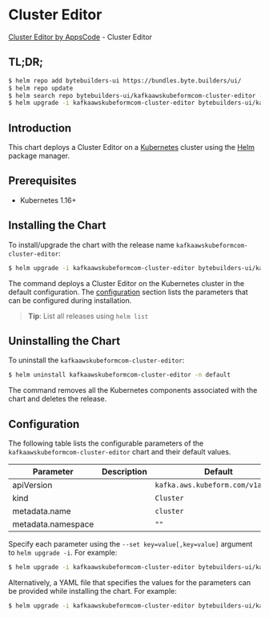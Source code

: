 # Cluster Editor

[Cluster Editor by AppsCode](https://byte.builders) - Cluster Editor

## TL;DR;

```bash
$ helm repo add bytebuilders-ui https://bundles.byte.builders/ui/
$ helm repo update
$ helm search repo bytebuilders-ui/kafkaawskubeformcom-cluster-editor --version=v0.4.16
$ helm upgrade -i kafkaawskubeformcom-cluster-editor bytebuilders-ui/kafkaawskubeformcom-cluster-editor -n default --create-namespace --version=v0.4.16
```

## Introduction

This chart deploys a Cluster Editor on a [Kubernetes](http://kubernetes.io) cluster using the [Helm](https://helm.sh) package manager.

## Prerequisites

- Kubernetes 1.16+

## Installing the Chart

To install/upgrade the chart with the release name `kafkaawskubeformcom-cluster-editor`:

```bash
$ helm upgrade -i kafkaawskubeformcom-cluster-editor bytebuilders-ui/kafkaawskubeformcom-cluster-editor -n default --create-namespace --version=v0.4.16
```

The command deploys a Cluster Editor on the Kubernetes cluster in the default configuration. The [configuration](#configuration) section lists the parameters that can be configured during installation.

> **Tip**: List all releases using `helm list`

## Uninstalling the Chart

To uninstall the `kafkaawskubeformcom-cluster-editor`:

```bash
$ helm uninstall kafkaawskubeformcom-cluster-editor -n default
```

The command removes all the Kubernetes components associated with the chart and deletes the release.

## Configuration

The following table lists the configurable parameters of the `kafkaawskubeformcom-cluster-editor` chart and their default values.

|     Parameter      | Description |                   Default                    |
|--------------------|-------------|----------------------------------------------|
| apiVersion         |             | <code>kafka.aws.kubeform.com/v1alpha1</code> |
| kind               |             | <code>Cluster</code>                         |
| metadata.name      |             | <code>cluster</code>                         |
| metadata.namespace |             | <code>""</code>                              |


Specify each parameter using the `--set key=value[,key=value]` argument to `helm upgrade -i`. For example:

```bash
$ helm upgrade -i kafkaawskubeformcom-cluster-editor bytebuilders-ui/kafkaawskubeformcom-cluster-editor -n default --create-namespace --version=v0.4.16 --set apiVersion=kafka.aws.kubeform.com/v1alpha1
```

Alternatively, a YAML file that specifies the values for the parameters can be provided while
installing the chart. For example:

```bash
$ helm upgrade -i kafkaawskubeformcom-cluster-editor bytebuilders-ui/kafkaawskubeformcom-cluster-editor -n default --create-namespace --version=v0.4.16 --values values.yaml
```
